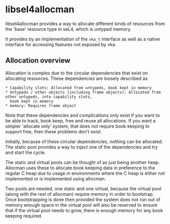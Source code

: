 <!--
    Copyright 2014, NICTA

    This software may be distributed and modified according to the terms of
    the BSD 2-Clause license. Note that NO WARRANTY is provided.
    See "LICENSE_BSD2.txt" for details.

    @TAG(NICTA_BSD)
-->

libsel4allocman
===============

libsel4allocman provides a way to allocate different kinds of resources from the
'base' resource type in seL4, which is untyped memory.

It provides by an implementation of the `vka_t` interface as well as a native
interface for accessing features not exposed by vka.

Allocation overview
-------------------

Allocation is complex due to the circular dependencies that exist on allocating resources. These dependencies
are loosely described as

    * Capability slots: Allocated from untypeds, book kept in memory
    * Untypeds / other objects (including frame objects): Allocated from other untypeds, into capability slots,
      book kept in memory
    * memory: Requires frame object

Note that these dependencies and complications only exist if you want to be able to track, book keep, free and reuse 
all allocations. If you want a simpler 'allocate only' system, that does not require book keeping to support free, 
then these problems don't exist.

Initially, because of these circular dependencies, nothing can be allocated. The static pool provides a way to inject 
one of the dependencies and try and start the cycle.

The static and virtual pools can be thought of as just being another heap. Allocman uses these to allocate book 
keeping data in preference to the regular C heap due to usage in environments where the C heap is either not 
implemented or is implemented using allocman.

Two pools are needed, one static and one virtual, because the virtual pool (along with the rest of allocman) require 
memory in order to bootstrap. Once bootstrapping is done then provided the system does not run out of memory enough 
space in the virtual pool will also be reserved to ensure that if the virtual pool needs to grow, there is enough 
memory for any book keeping required.
